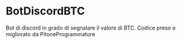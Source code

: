 # BotDiscordBTC
Bot di discord in grado di segnalare il valore di BTC. Codice preso e migliorato da PitoneProgrammatore
